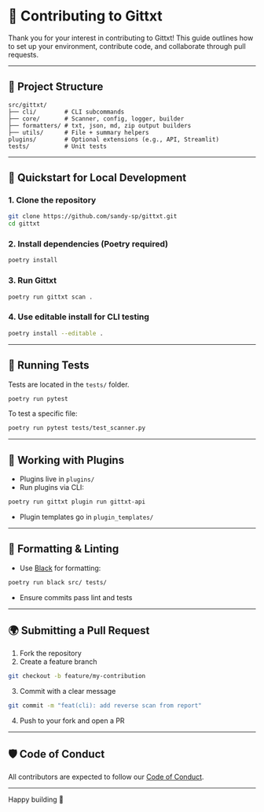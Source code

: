 # 🤝 Contributing to Gittxt

Thank you for your interest in contributing to Gittxt!
This guide outlines how to set up your environment, contribute code, and collaborate through pull requests.

---

## 🧱 Project Structure

```text
src/gittxt/
├── cli/        # CLI subcommands
├── core/       # Scanner, config, logger, builder
├── formatters/ # txt, json, md, zip output builders
├── utils/      # File + summary helpers
plugins/        # Optional extensions (e.g., API, Streamlit)
tests/          # Unit tests
```

---

## 🚀 Quickstart for Local Development

### 1. Clone the repository
```bash
git clone https://github.com/sandy-sp/gittxt.git
cd gittxt
```

### 2. Install dependencies (Poetry required)
```bash
poetry install
```

### 3. Run Gittxt
```bash
poetry run gittxt scan .
```

### 4. Use editable install for CLI testing
```bash
poetry install --editable .
```

---

## 🧪 Running Tests
Tests are located in the `tests/` folder.
```bash
poetry run pytest
```
To test a specific file:
```bash
poetry run pytest tests/test_scanner.py
```

---

## 🧩 Working with Plugins
- Plugins live in `plugins/`
- Run plugins via CLI:
```bash
poetry run gittxt plugin run gittxt-api
```
- Plugin templates go in `plugin_templates/`

---

## 🧼 Formatting & Linting
- Use [Black](https://black.readthedocs.io/) for formatting:
```bash
poetry run black src/ tests/
```
- Ensure commits pass lint and tests

---

## 🌍 Submitting a Pull Request
1. Fork the repository
2. Create a feature branch
```bash
git checkout -b feature/my-contribution
```
3. Commit with a clear message
```bash
git commit -m "feat(cli): add reverse scan from report"
```
4. Push to your fork and open a PR

---

## 🛡 Code of Conduct
All contributors are expected to follow our [Code of Conduct](code-of-conduct.md).

---

Happy building 🚀

